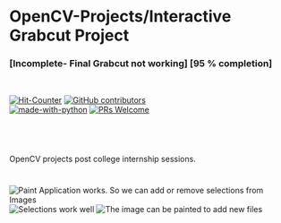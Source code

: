 # OpenCV-Projects/Interactive Grabcut Project 

### [Incomplete- Final Grabcut not working] [95 % completion]


<br>

[![Hit-Counter](http://hits.dwyl.io/ashishgupta1350/OpenCV-Projects.svg)](http://hits.dwyl.io/ashishgupta1350/OpenCV-Projects) 
[![GitHub contributors](https://img.shields.io/github/contributors/Naereen/StrapDown.js.svg)](https://gitHub.com/ashishgupta1350/OpenCV-Projects)  
[![made-with-python](https://img.shields.io/badge/Made%20with-Python-1f425f.svg)](https://www.python.org/)
[![PRs Welcome](https://img.shields.io/badge/PRs-welcome-brightgreen.svg?style=flat-square)](http://makeapullrequest.com)

<br>

#
OpenCV projects post college internship sessions.

#

![Paint Application works. So we can add or remove selections from Images](https://user-images.githubusercontent.com/24922775/43976285-bd1afabc-9cfd-11e8-8e9d-cac0104463c2.png)
![Selections work well](https://user-images.githubusercontent.com/24922775/43976287-bd526060-9cfd-11e8-84f8-712ccb356fba.png)
![The image can be painted to add new files](https://user-images.githubusercontent.com/24922775/43976284-bcda546c-9cfd-11e8-9ab4-cc9a4b6c9494.png)


